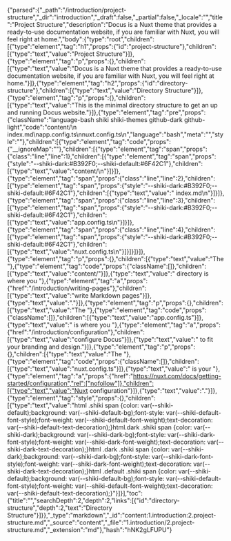 {"parsed":{"_path":"/introduction/project-structure","_dir":"introduction","_draft":false,"_partial":false,"_locale":"","title":"Project Structure","description":"Docus is a Nuxt theme that provides a ready-to-use documentation website, if you are familiar with Nuxt, you will feel right at home.","body":{"type":"root","children":[{"type":"element","tag":"h1","props":{"id":"project-structure"},"children":[{"type":"text","value":"Project Structure"}]},{"type":"element","tag":"p","props":{},"children":[{"type":"text","value":"Docus is a Nuxt theme that provides a ready-to-use documentation website, if you are familiar with Nuxt, you will feel right at home."}]},{"type":"element","tag":"h2","props":{"id":"directory-structure"},"children":[{"type":"text","value":"Directory Structure"}]},{"type":"element","tag":"p","props":{},"children":[{"type":"text","value":"This is the minimal directory structure to get an up and running Docus website."}]},{"type":"element","tag":"pre","props":{"className":"language-bash shiki shiki-themes github-dark github-light","code":"content/\n  index.md\napp.config.ts\nnuxt.config.ts\n","language":"bash","meta":"","style":""},"children":[{"type":"element","tag":"code","props":{"__ignoreMap":""},"children":[{"type":"element","tag":"span","props":{"class":"line","line":1},"children":[{"type":"element","tag":"span","props":{"style":"--shiki-dark:#B392F0;--shiki-default:#6F42C1"},"children":[{"type":"text","value":"content/\n"}]}]},{"type":"element","tag":"span","props":{"class":"line","line":2},"children":[{"type":"element","tag":"span","props":{"style":"--shiki-dark:#B392F0;--shiki-default:#6F42C1"},"children":[{"type":"text","value":"  index.md\n"}]}]},{"type":"element","tag":"span","props":{"class":"line","line":3},"children":[{"type":"element","tag":"span","props":{"style":"--shiki-dark:#B392F0;--shiki-default:#6F42C1"},"children":[{"type":"text","value":"app.config.ts\n"}]}]},{"type":"element","tag":"span","props":{"class":"line","line":4},"children":[{"type":"element","tag":"span","props":{"style":"--shiki-dark:#B392F0;--shiki-default:#6F42C1"},"children":[{"type":"text","value":"nuxt.config.ts\n"}]}]}]}]},{"type":"element","tag":"p","props":{},"children":[{"type":"text","value":"The "},{"type":"element","tag":"code","props":{"className":[]},"children":[{"type":"text","value":"content/"}]},{"type":"text","value":" directory is where you "},{"type":"element","tag":"a","props":{"href":"/introduction/writing-pages"},"children":[{"type":"text","value":"write Markdown pages"}]},{"type":"text","value":"."}]},{"type":"element","tag":"p","props":{},"children":[{"type":"text","value":"The "},{"type":"element","tag":"code","props":{"className":[]},"children":[{"type":"text","value":"app.config.ts"}]},{"type":"text","value":" is where you "},{"type":"element","tag":"a","props":{"href":"/introduction/configuration"},"children":[{"type":"text","value":"configure Docus"}]},{"type":"text","value":" to fit your branding and design."}]},{"type":"element","tag":"p","props":{},"children":[{"type":"text","value":"The "},{"type":"element","tag":"code","props":{"className":[]},"children":[{"type":"text","value":"nuxt.config.ts"}]},{"type":"text","value":" is your "},{"type":"element","tag":"a","props":{"href":"https://nuxt.com/docs/getting-started/configuration","rel":["nofollow"]},"children":[{"type":"text","value":"Nuxt configuration"}]},{"type":"text","value":"."}]},{"type":"element","tag":"style","props":{},"children":[{"type":"text","value":"html .shiki span {color: var(--shiki-default);background: var(--shiki-default-bg);font-style: var(--shiki-default-font-style);font-weight: var(--shiki-default-font-weight);text-decoration: var(--shiki-default-text-decoration);}html.dark .shiki span {color: var(--shiki-dark);background: var(--shiki-dark-bg);font-style: var(--shiki-dark-font-style);font-weight: var(--shiki-dark-font-weight);text-decoration: var(--shiki-dark-text-decoration);}html .dark .shiki span {color: var(--shiki-dark);background: var(--shiki-dark-bg);font-style: var(--shiki-dark-font-style);font-weight: var(--shiki-dark-font-weight);text-decoration: var(--shiki-dark-text-decoration);}html .default .shiki span {color: var(--shiki-default);background: var(--shiki-default-bg);font-style: var(--shiki-default-font-style);font-weight: var(--shiki-default-font-weight);text-decoration: var(--shiki-default-text-decoration);}"}]}],"toc":{"title":"","searchDepth":2,"depth":2,"links":[{"id":"directory-structure","depth":2,"text":"Directory Structure"}]}},"_type":"markdown","_id":"content:1.introduction:2.project-structure.md","_source":"content","_file":"1.introduction/2.project-structure.md","_extension":"md"},"hash":"hNK2gLFUPU"}